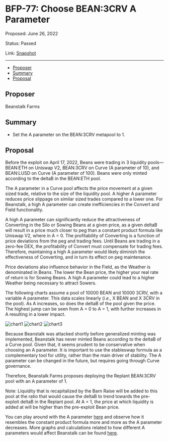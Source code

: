# BFP-77: Choose BEAN:3CRV A Parameter

Proposed: June 26, 2022

Status: Passed

Link: [Snapshot](https://snapshot.org/#/beanstalkfarms.eth/proposal/0xbb1db9c60534b7aa3951ea0d7b107f755d555acdd95c495388be7a1bd7f494e0)

---

- [Proposer](#proposer)
- [Summary](#summary)
- [Proposal](#proposal)

## Proposer

Beanstalk Farms

## Summary

* Set the A parameter on the BEAN:3CRV metapool to 1.

## Proposal

Before the exploit on April 17, 2022, Beans were trading in 3 liquidity pools—BEAN:ETH on Uniswap V2, BEAN:3CRV on Curve (A parameter of 10), and BEAN:LUSD on Curve (A parameter of 100). Beans were only minted according to the deltaB in the BEAN:ETH pool.

The A parameter in a Curve pool affects the price movement at a given sized trade, relative to the size of the liquidity pool. A higher A parameter reduces price slippage on similar sized trades compared to a lower one. For Beanstalk, a high A parameter can create inefficiencies in the Convert and Field functionality.

A high A parameter can significantly reduce the attractiveness of Converting in the Silo or Sowing Beans at a given price, as a given deltaB will result in a price much closer to peg than a constant product formula like Uniswap V2, where in A = 0. The profitability of Converting is a function of price deviations from the peg and trading fees. Until Beans are trading in a zero-fee DEX, the profitability of Convert must compensate for trading fees. Therefore, maintaining a high A parameter would likely diminish the effectiveness of Converting, and in turn its effect on peg maintenance. 

Price deviations also influence behavior in the Field, as the Weather is denominated in Beans. The lower the Bean price, the higher your real rate of return is for Sowing Beans. A high A parameter could lead to a higher Weather being necessary to attract Sowers.

The following charts assume a pool of 10000 BEAN and 10000 3CRV, with a variable A parameter. This data scales linearly (_i.e._, X BEAN and X 3CRV in the pool). As A increases, so does the deltaB of the pool given the price. The highest jump can be seen from A = 0 to A = 1, with further increases in A resulting in a lower impact.

![chart1](https://user-images.githubusercontent.com/28496268/185802161-54f44d6b-38de-4a73-9062-1639dc2b84be.png)
![chart2](https://user-images.githubusercontent.com/28496268/185802167-f8db0d44-69da-4011-a8ec-96b05a9bd0b0.png)
![chart3](https://user-images.githubusercontent.com/28496268/185802168-8fa760b7-d6ae-4837-8386-91424a8ee407.png)

Because Beanstalk was attacked shortly before generalized minting was implemented, Beanstalk has never minted Beans according to the deltaB of a Curve pool. Given that, it seems prudent to be conservative when choosing an A parameter. It is important to use the stableswap formula as a complementary tool for utility, rather than the main driver of stability. The A parameter can be changed in the future, but requires going through Curve governance.

Therefore, Beanstalk Farms proposes deploying the Replant BEAN:3CRV pool with an A parameter of 1. 

Note: Liquidity that is recapitalized by the Barn Raise will be added to this pool at the ratio that would cause the deltaB to trend towards the pre-exploit deltaB in the Replant pool. At A = 1, the price at which liquidity is added at will be higher than the pre-exploit Bean price.

You can play around with the A parameter [here](https://www.desmos.com/calculator/jzoklx8wxo) and observe how it resembles the constant product formula more and more as the A parameter decreases. More graphs and calculations related to how different A parameters would affect Beanstalk can be found [here](https://github.com/BrianOlympus/Curveswap-Stuff).
